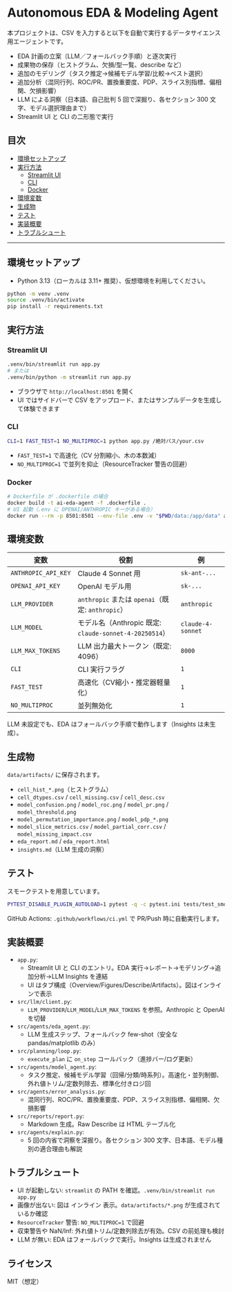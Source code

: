 # Autonomous EDA & Modeling Agent

本プロジェクトは、CSV を入力すると以下を自動で実行するデータサイエンス用エージェントです。

- EDA 計画の立案（LLM／フォールバック手順）と逐次実行
- 成果物の保存（ヒストグラム、欠損/型一覧、describe など）
- 追加のモデリング（タスク推定→候補モデル学習/比較→ベスト選択）
- 追加分析（混同行列、ROC/PR、置換重要度、PDP、スライス別指標、偏相関、欠損影響）
- LLM による洞察（日本語、自己批判 5 回で深掘り、各セクション 300 文字、モデル選択理由まで）
- Streamlit UI と CLI の二形態で実行

## 目次
- [環境セットアップ](#環境セットアップ)
- [実行方法](#実行方法)
  - [Streamlit UI](#streamlit-ui)
  - [CLI](#cli)
  - [Docker](#docker)
- [環境変数](#環境変数)
- [生成物](#生成物)
- [テスト](#テスト)
- [実装概要](#実装概要)
- [トラブルシュート](#トラブルシュート)

---

## 環境セットアップ

- Python 3.13（ローカルは 3.11+ 推奨）、仮想環境を利用してください。

```bash
python -m venv .venv
source .venv/bin/activate
pip install -r requirements.txt
```

## 実行方法

### Streamlit UI
```bash
.venv/bin/streamlit run app.py
# または
.venv/bin/python -m streamlit run app.py
```
- ブラウザで `http://localhost:8501` を開く
- UI ではサイドバーで CSV をアップロード、またはサンプルデータを生成して体験できます

### CLI
```bash
CLI=1 FAST_TEST=1 NO_MULTIPROC=1 python app.py /絶対パス/your.csv
```
- `FAST_TEST=1` で高速化（CV 分割縮小、木の本数減）
- `NO_MULTIPROC=1` で並列を抑止（ResourceTracker 警告の回避）

### Docker
```bash
# Dockerfile が .dockerfile の場合
docker build -t ai-eda-agent -f .dockerfile .
# UI 起動（.env に OPENAI/ANTHROPIC キーがある場合）
docker run --rm -p 8501:8501 --env-file .env -v "$PWD/data:/app/data" ai-eda-agent
```

## 環境変数

| 変数 | 役割 | 例 |
|---|---|---|
| `ANTHROPIC_API_KEY` | Claude 4 Sonnet 用 | `sk-ant-...` |
| `OPENAI_API_KEY` | OpenAI モデル用 | `sk-...` |
| `LLM_PROVIDER` | `anthropic` または `openai`（既定: `anthropic`） | `anthropic` |
| `LLM_MODEL` | モデル名（Anthropic 既定: `claude-sonnet-4-20250514`） | `claude-4-sonnet` |
| `LLM_MAX_TOKENS` | LLM 出力最大トークン（既定: 4096） | `8000` |
| `CLI` | CLI 実行フラグ | `1` |
| `FAST_TEST` | 高速化（CV縮小・推定器軽量化） | `1` |
| `NO_MULTIPROC` | 並列無効化 | `1` |

LLM 未設定でも、EDA はフォールバック手順で動作します（Insights は未生成）。

## 生成物
`data/artifacts/` に保存されます。
- `cell_hist_*.png`（ヒストグラム）
- `cell_dtypes.csv` / `cell_missing.csv` / `cell_desc.csv`
- `model_confusion.png` / `model_roc.png` / `model_pr.png` / `model_threshold.png`
- `model_permutation_importance.png` / `model_pdp_*.png`
- `model_slice_metrics.csv` / `model_partial_corr.csv` / `model_missing_impact.csv`
- `eda_report.md` / `eda_report.html`
- `insights.md`（LLM 生成の洞察）

## テスト
スモークテストを用意しています。
```bash
PYTEST_DISABLE_PLUGIN_AUTOLOAD=1 pytest -q -c pytest.ini tests/test_smoke_cli.py
```
GitHub Actions: `.github/workflows/ci.yml` で PR/Push 時に自動実行します。

## 実装概要

- `app.py`:
  - Streamlit UI と CLI のエントリ。EDA 実行→レポート→モデリング→追加分析→LLM Insights を連結
  - UI はタブ構成（Overview/Figures/Describe/Artifacts）。図はインラインで表示
- `src/llm/client.py`:
  - `LLM_PROVIDER`/`LLM_MODEL`/`LLM_MAX_TOKENS` を参照。Anthropic と OpenAI を切替
- `src/agents/eda_agent.py`:
  - LLM 生成ステップ、フォールバック few-shot（安全な pandas/matplotlib のみ）
- `src/planning/loop.py`:
  - `execute_plan` に `on_step` コールバック（進捗バー/ログ更新）
- `src/agents/model_agent.py`:
  - タスク推定、候補モデル学習（回帰/分類/時系列）。高速化・並列制御、外れ値トリム/定数列除去、標準化付きロジ回
- `src/agents/error_analysis.py`:
  - 混同行列、ROC/PR、置換重要度、PDP、スライス別指標、偏相関、欠損影響
- `src/reports/report.py`:
  - Markdown 生成。Raw Describe は HTML テーブル化
- `src/agents/explain.py`:
  - 5 回の内省で洞察を深掘り。各セクション 300 文字、日本語、モデル種別の適合理由も解説

## トラブルシュート

- UI が起動しない: `streamlit` の PATH を確認。`.venv/bin/streamlit run app.py`
- 画像が出ない: 図は インライン 表示。`data/artifacts/*.png` が生成されているか確認
- `ResourceTracker` 警告: `NO_MULTIPROC=1` で回避
- 収束警告や NaN/Inf: 外れ値トリム/定数列除去が有効。CSV の前処理も検討
- LLM が無い: EDA はフォールバックで実行。Insights は生成されません

## ライセンス
MIT（想定）
